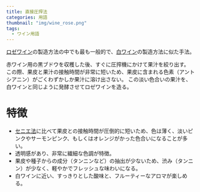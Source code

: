 ```yaml
---
title: 直接圧搾法
categories: 用語
thumbnail: "img/wine_rose.png"
tags:
  - ワイン用語
---
```


[ロゼワイン](/posts/kinds_of_wines/rose)の製造方法の中でも最も一般的で、[白ワイン](/posts/kinds_of_wines/write)の製造方法に似た手法。

赤ワイン用の黒ブドウを収穫した後、すぐに圧搾機にかけて果汁を絞り出す。
この際、果皮と果汁の接触時間が非常に短いため、果皮に含まれる色素（アントシアニン）がごくわずかしか果汁に溶け出さない。
この淡い色合いの果汁を、白ワインと同じように発酵させてロゼワインを造る。

# 特徴

- [セニエ法](/posts/words/saignee)に比べて果皮との接触時間が圧倒的に短いため、色は薄く、淡いピンクやサーモンピンク、もしくはオレンジがかった色合いになることが多い。
- 透明感があり、非常に繊細な色調が特徴。
- 果皮や種子からの成分（タンニンなど）の抽出が少ないため、渋み（タンニン）が少なく、軽やかでフレッシュな味わいになる。
- 白ワインに近い、すっきりとした酸味と、フルーティーなアロマが楽しめる。

